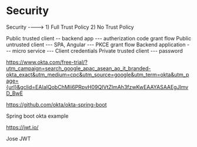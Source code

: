 # Security

Security ----> 1) Full Trust Policy 2) No Trust Policy

Public trusted client -- backend app --- autherization code grant flow
Public untrusted client --- SPA, Angular --- PKCE grant flow
Backend application --- micro service --- Client credentials
Private trusted client --- password

https://www.okta.com/free-trial/?utm_campaign=search_google_apac_asean_ao_it_branded-okta_exact&utm_medium=cpc&utm_source=google&utm_term=okta&utm_page={url}&gclid=EAIaIQobChMIi6PRpvH09QIVtZlmAh3fzwKwEAAYASAAEgJlmvD_BwE

https://github.com/okta/okta-spring-boot

 
Spring boot okta example

https://jwt.io/

Jose JWT
